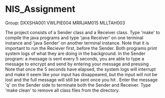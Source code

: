 # NIS_Assignment

Group: 
DXXSHA001
VWLPIE004
MRRJAM015
MLLTAH003

The project consists of a Sender class and a Receiver class.
	Type 'make' to compile the java programs and type 'java Receiver' on one terminal instance and 'java Sender' on another terminal instance.
		Note that it is important to run the Reciever first, before the Sender.
	Both programs print system logs of what they are doing in the background.
	In the Sender program: a message is sent every 5 seconds, you are able to type a message to encrypt and send by entering your message and pressing <Enter>.
		Note that once the 5 seconds have elapsed, the system logs will interrupt and make it seem like your input has disappeared, but the input will not be lost and the full message will still be sent once you hit <Enter>.
	Enter the message 'q' on the Sender side to terminate both the Sender and Receiver.
	Type 'make clean' to remove all class files from the directory.